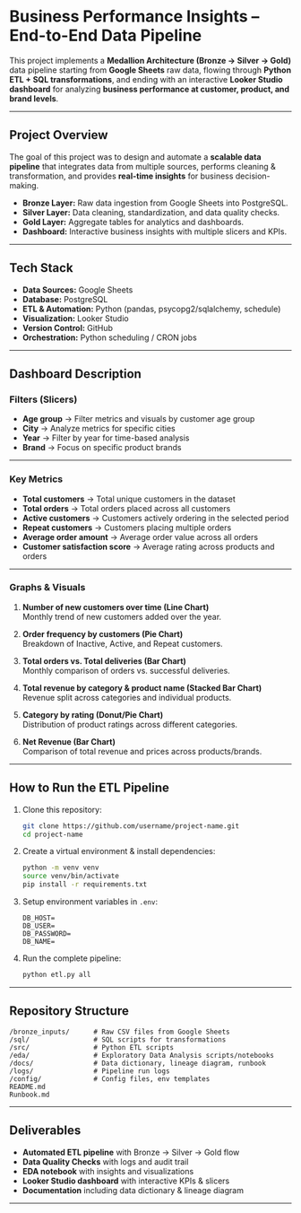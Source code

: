 # Business Performance Insights – End-to-End Data Pipeline

This project implements a **Medallion Architecture (Bronze → Silver → Gold)** data pipeline starting from **Google Sheets** raw data, flowing through **Python ETL + SQL transformations**, and ending with an interactive **Looker Studio dashboard** for analyzing **business performance at customer, product, and brand levels**.

---

## Project Overview
The goal of this project was to design and automate a **scalable data pipeline** that integrates data from multiple sources, performs cleaning & transformation, and provides **real-time insights** for business decision-making.

- **Bronze Layer:** Raw data ingestion from Google Sheets into PostgreSQL.
- **Silver Layer:** Data cleaning, standardization, and data quality checks.
- **Gold Layer:** Aggregate tables for analytics and dashboards.
- **Dashboard:** Interactive business insights with multiple slicers and KPIs.

---

## Tech Stack
- **Data Sources:** Google Sheets
- **Database:** PostgreSQL
- **ETL & Automation:** Python (pandas, psycopg2/sqlalchemy, schedule)
- **Visualization:** Looker Studio
- **Version Control:** GitHub
- **Orchestration:** Python scheduling / CRON jobs

---

## Dashboard Description

### Filters (Slicers)
- **Age group** → Filter metrics and visuals by customer age group
- **City** → Analyze metrics for specific cities
- **Year** → Filter by year for time-based analysis
- **Brand** → Focus on specific product brands

---

### Key Metrics
- **Total customers** → Total unique customers in the dataset
- **Total orders** → Total orders placed across all customers
- **Active customers** → Customers actively ordering in the selected period
- **Repeat customers** → Customers placing multiple orders
- **Average order amount** → Average order value across all orders
- **Customer satisfaction score** → Average rating across products and orders

---

### Graphs & Visuals
1. **Number of new customers over time (Line Chart)**  
   Monthly trend of new customers added over the year.

2. **Order frequency by customers (Pie Chart)**  
   Breakdown of Inactive, Active, and Repeat customers.

3. **Total orders vs. Total deliveries (Bar Chart)**  
   Monthly comparison of orders vs. successful deliveries.

4. **Total revenue by category & product name (Stacked Bar Chart)**  
   Revenue split across categories and individual products.

5. **Category by rating (Donut/Pie Chart)**  
   Distribution of product ratings across different categories.

6. **Net Revenue (Bar Chart)**  
   Comparison of total revenue and prices across products/brands.

---

## How to Run the ETL Pipeline

1. Clone this repository:
   ```bash
   git clone https://github.com/username/project-name.git
   cd project-name
   ```

2. Create a virtual environment & install dependencies:
   ```bash
   python -m venv venv
   source venv/bin/activate
   pip install -r requirements.txt
   ```

3. Setup environment variables in `.env`:
   ```
   DB_HOST=
   DB_USER=
   DB_PASSWORD=
   DB_NAME=
   ```

4. Run the complete pipeline:
   ```bash
   python etl.py all
   ```

---

## Repository Structure
```
/bronze_inputs/      # Raw CSV files from Google Sheets
/sql/                # SQL scripts for transformations
/src/                # Python ETL scripts
/eda/                # Exploratory Data Analysis scripts/notebooks
/docs/               # Data dictionary, lineage diagram, runbook
/logs/               # Pipeline run logs
/config/             # Config files, env templates
README.md
Runbook.md
```

---

## Deliverables
- **Automated ETL pipeline** with Bronze → Silver → Gold flow
- **Data Quality Checks** with logs and audit trail
- **EDA notebook** with insights and visualizations
- **Looker Studio dashboard** with interactive KPIs & slicers
- **Documentation** including data dictionary & lineage diagram

---
